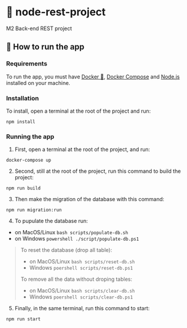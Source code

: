 # 🤖 node-rest-project

M2 Back-end REST project

## 🚀 How to run the app

### Requirements

To run the app, you must have [Docker 🐳](https://docs.docker.com/get-docker/), [Docker Compose](https://docs.docker.com/compose/install/) and [Node.js](https://nodejs.org/en/download/) installed on your machine.

### Installation

To install, open a terminal at the root of the project and run:

```shell
npm install
```

### Running the app

1. First, open a terminal at the root of the project, and run:

```shell
docker-compose up
```

2. Second, still at the root of the project, run this command to build the project:

```shell
npm run build
```

3. Then make the migration of the database with this command:

```
npm run migration:run
```

4. To pupulate the database run:

- on MacOS/Linux `bash scripts/populate-db.sh`
- on Windows `powershell ./script/populate-db.ps1`

> To reset the database (drop all table):
>
> - on MacOS/Linux `bash scripts/reset-db.sh`
> - Windows `poershell scripts/reset-db.ps1`
>
> To remove all the data without droping tables:
>
> - on MacOS/Linux `bash scripts/clear-db.sh`
> - Windows `poershell scripts/clear-db.ps1`

5. Finally, in the same terminal, run this command to start:

```shell
npm run start
```
